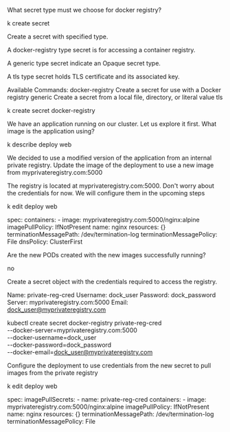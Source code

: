 What secret type must we choose for docker registry?

k create secret

Create a secret with specified type.

A docker-registry type secret is for accessing a container registry.

A generic type secret indicate an Opaque secret type.

A tls type secret holds TLS certificate and its associated key.

Available Commands:
docker-registry Create a secret for use with a Docker registry
generic Create a secret from a local file, directory, or literal
value
tls

k create secret docker-registry

We have an application running on our cluster. Let us explore it first. What image is the application using?

k describe deploy web

We decided to use a modified version of the application from an internal private registry. Update the image of the deployment to use a new image from myprivateregistry.com:5000

The registry is located at myprivateregistry.com:5000. Don't worry about the credentials for now. We will configure them in the upcoming steps

k edit deploy web

spec:
containers: - image: myprivateregistry.com:5000/nginx:alpine
imagePullPolicy: IfNotPresent
name: nginx
resources: {}
terminationMessagePath: /dev/termination-log
terminationMessagePolicy: File
dnsPolicy: ClusterFirst

Are the new PODs created with the new images successfully running?

no

Create a secret object with the credentials required to access the registry.

Name: private-reg-cred
Username: dock_user
Password: dock_password
Server: myprivateregistry.com:5000
Email: dock_user@myprivateregistry.com

kubectl create secret docker-registry private-reg-cred \
 --docker-server=myprivateregistry.com:5000 \
 --docker-username=dock_user \
 --docker-password=dock_password \
 --docker-email=dock_user@myprivateregistry.com

Configure the deployment to use credentials from the new secret to pull images from the private registry

k edit deploy web

spec:
imagePullSecrets: - name: private-reg-cred
containers: - image: myprivateregistry.com:5000/nginx:alpine
imagePullPolicy: IfNotPresent
name: nginx
resources: {}
terminationMessagePath: /dev/termination-log
terminationMessagePolicy: File
